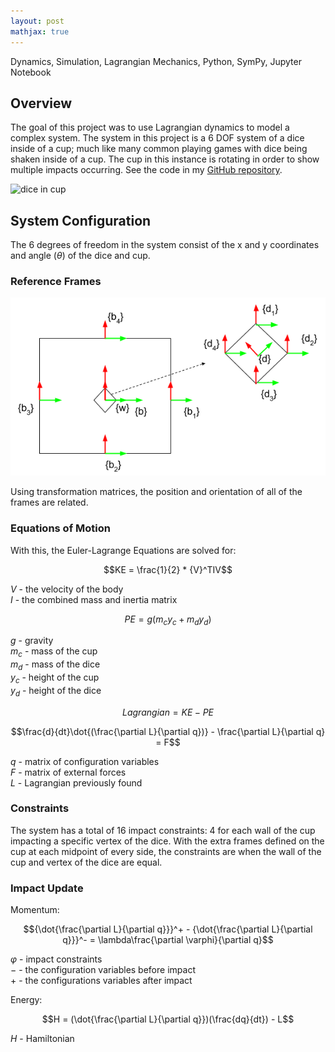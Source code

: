 ```yaml
---
layout: post
mathjax: true
---
```

Dynamics, Simulation, Lagrangian Mechanics, Python, SymPy, Jupyter Notebook

## Overview
The goal of this project was to use Lagrangian dynamics to model a complex system. The system in this project is a 6 DOF system of a dice inside of a cup; much like many common playing games with dice being shaken inside of a cup. The cup in this instance is rotating in order to show multiple impacts occurring. See the code in my [GitHub repository](TODO).

![dice in cup](/files/dice/dice_in_cup.gif "dice_in_cup.gif")

## System Configuration
The 6 degrees of freedom in the system consist of the x and y coordinates and angle ($\theta$) of the dice and cup. 

### Reference Frames
![frames](/files/dice/frames.png "frames.png")

Using transformation matrices, the position and orientation of all of the frames are related. 

### Equations of Motion
With this, the Euler-Lagrange Equations are solved for:

$$KE = \frac{1}{2} * {V}^TIV$$

$V$ - the velocity of the body\
$I$ - the combined mass and inertia matrix

$$PE = g({m}_c{y}_c + {m}_d{y}_d)$$

$g$ - gravity\
${m}_c$ - mass of the cup\
${m}_d$ - mass of the dice\
${y}_c$ - height of the cup\
${y}_d$ - height of the dice

$$Lagrangian = KE - PE$$

$$\frac{d}{dt}\dot{(\frac{\partial L}{\partial q})} - \frac{\partial L}{\partial q} = F$$

$q$ - matrix of configuration variables\
$F$ - matrix of external forces\
$L$ - Lagrangian previously found

### Constraints
The system has a total of 16 impact constraints: 4 for each wall of the cup impacting a specific vertex of the dice. With the extra frames defined on the cup at each midpoint of every side, the constraints are when the wall of the cup and vertex of the dice are equal.

### Impact Update
Momentum: 

$${\dot{\frac{\partial L}{\partial q}}}^+ - {\dot{\frac{\partial L}{\partial q}}}^- = \lambda\frac{\partial \varphi}{\partial q}$$

$\varphi$ - impact constraints\
$-$ - the configuration variables before impact\
$+$ - the configurations variables after impact

Energy:

$$H = (\dot{\frac{\partial L}{\partial q}})(\frac{dq}{dt}) - L$$

$H$ - Hamiltonian